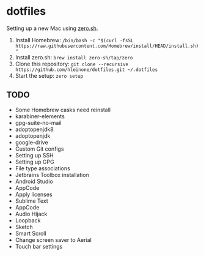 # dotfiles

Setting up a new Mac using [zero.sh](https://github.com/zero-sh/zero.sh).

1. Install Homebrew:
```/bin/bash -c "$(curl -fsSL https://raw.githubusercontent.com/Homebrew/install/HEAD/install.sh)"```
2. Install zero.sh:
```brew install zero-sh/tap/zero```
3. Clone this repository:
```git clone --recursive https://github.com/hleinone/dotfiles.git ~/.dotfiles```
4. Start the setup:
```zero setup```

## TODO

* Some Homebrew casks need reinstall
 * karabiner-elements
 * gpg-suite-no-mail
 * adoptopenjdk8
 * adoptopenjdk
 * google-drive
* Custom Git configs
* Setting up SSH
* Setting up GPG
* File type associations
* Jetbrains Toolbox installation
 * Android Studio
 * AppCode
* Apply licenses
 * Sublime Text
 * AppCode
 * Audio Hijack
 * Loopback
 * Sketch
 * Smart Scroll
* Change screen saver to Aerial
* Touch bar settings
